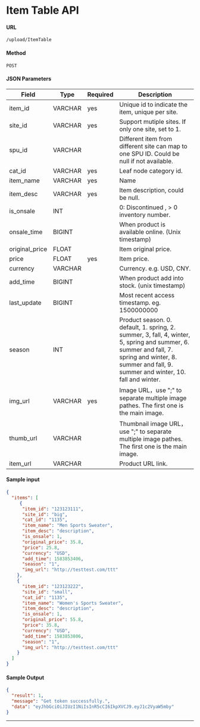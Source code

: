 
# **Item Table API**

#### URL
`/upload/ItemTable`

#### Method
`POST`
#### **JSON Parameters**

Field  |   Type   | Required | Description
-------| ------------- | ------------ | ----------
item\_id	| VARCHAR	| yes | Unique id to indicate the item, unique per site.
site\_id	| VARCHAR	| yes | Support mutiple sites. If only one site, set to 1.
spu\_id	| VARCHAR	|  | Different item from different site can map to one SPU ID. Could be null if not available.
cat\_id	| VARCHAR	| yes | Leaf node category id.
item\_name	| VARCHAR	| yes | Name
item\_desc	| VARCHAR	| yes | Item description, could be null.
is\_onsale	| INT	| | 0: Discontinued , > 0 inventory number.
onsale\_time	| BIGINT | |	When product is available online. (Unix timestamp)
original\_price |	FLOAT |	| Item original price.
price	| FLOAT	| yes | Item price.
currency	| VARCHAR	| | Currency. e.g. USD, CNY.
add\_time	| BIGINT	| | When product add into stock. (unix timestamp)
last\_update	| BIGINT	| | Most recent access timestamp. eg. 1500000000
season	| INT	| | Product season. 0. default, 1. spring, 2. summer, 3, fall, 4, winter, 5, spring and summer, 6. summer and fall, 7. spring and winter, 8. summer and fall, 9. summer and winter, 10. fall and winter.
img\_url	| VARCHAR	| yes | Image URL，use ";" to separate multiple image pathes. The first one is the main image.
thumb\_url	| VARCHAR	 | | Thumbnail image URL，use ";" to separate multiple image pathes. The first one is the main image. 
item\_url	| VARCHAR	 | | Product URL link.

#### Sample input
```json
{
  "items": [
     {
      "item_id": "123123111",
      "site_id": "big",
      "cat_id": "1135",
      "item_name": "Men Sports Sweater",
      "item_desc": "description",
      "is_onsale": 1,
      "original_price": 35.8,
      "price": 25.8,
      "currency": "USD",
      "add_time": 1583853406,
      "season": "1",
      "img_url": "http://testtest.com/ttt"
    },
    {
      "item_id": "123123222",
      "site_id": "small",
      "cat_id": "1135",
      "item_name": "Women's Sports Sweater",
      "item_desc": "description",
      "is_onsale": 1,
      "original_price": 55.8,
      "price": 35.8,
      "currency": "USD",
      "add_time": 1583853806,
      "season": "1",
      "img_url": "http://testtest.com/ttt"
    }
  ]
}
```

#### **Sample Output**

```json
{
  "result": 1,
  "message": "Get token successfully.",
  "data": "eyJhbGciOiJIUzI1NiIsInR5cCI6IkpXVCJ9.eyJ1c2VyaW5mby"
}
```

----
